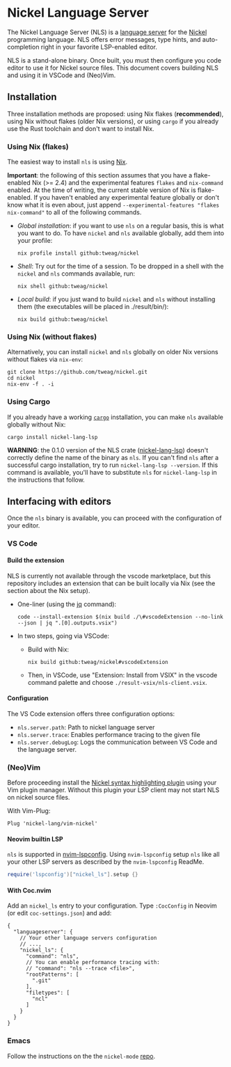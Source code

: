 # Nickel Language Server

The Nickel Language Server (NLS) is a [language
server](https://en.wikipedia.org/wiki/Language_Server_Protocol) for the
[Nickel](https://www.nickel-lang.org/) programming language. NLS offers error
messages, type hints, and auto-completion right in your favorite LSP-enabled
editor.

NLS is a stand-alone binary. Once built, you must then configure you code editor
to use it for Nickel source files. This document covers building NLS and using
it in VSCode and (Neo)Vim.

## Installation

Three installation methods are proposed: using Nix flakes (**recommended**),
using Nix without flakes (older Nix versions), or using `cargo` if you already
use the Rust toolchain and don't want to install Nix.

### Using Nix (flakes)

The easiest way to install `nls` is using [Nix](https://nixos.org/).

**Important**: the following of this section assumes that you have a flake-enabled
Nix (>= 2.4) and the experimental features `flakes` and `nix-command` enabled.
At the time of writing, the current stable version of Nix is flake-enabled. If
you haven't enabled any experimental feature globally or don't know what it is
even about, just append `--experimental-features "flakes nix-command"` to all of
the following commands.

- *Global installation*: if you want to use `nls` on a regular basis, this is
  what you want to do. To have `nickel` and `nls` available globally, add them
  into your profile:

    ```console
    nix profile install github:tweag/nickel
    ```

- *Shell*: Try out for the time of a session. To be dropped in a shell with the
  `nickel` and `nls` commands available, run:

    ```console
    nix shell github:tweag/nickel
    ```

- *Local build*: if you just wand to build `nickel`
  and `nls` without installing them (the executables will be placed in
  ./result/bin/):

    ```shell
    nix build github:tweag/nickel
    ```

### Using Nix (without flakes)

Alternatively, you can install `nickel` and `nls` globally on older Nix versions
without flakes via `nix-env`:

```console
git clone https://github.com/tweag/nickel.git
cd nickel
nix-env -f . -i
```

### Using Cargo

If you already have a working [`cargo`](https://doc.rust-lang.org/cargo/)
installation, you can make `nls` available globally without Nix:

```console
cargo install nickel-lang-lsp
```

**WARNING**: the 0.1.0 version of the NLS crate
([nickel-lang-lsp](https://crates.io/crates/nickel-lang-lsp)) doesn't
correctly define the name of the binary as `nls`. If you can't find `nls` after
a successful cargo installation, try to run `nickel-lang-lsp --version`. If this
command is available, you'll have to substitute `nls` for `nickel-lang-lsp` in
the instructions that follow.

## Interfacing with editors

Once the `nls` binary is available, you can proceed with the configuration of
your editor.

### VS Code

#### Build the extension

NLS is currently not available through the vscode marketplace, but this
repository includes an extension that can be built locally via Nix (see the
section about the Nix setup).

- One-liner (using the [jq](https://stedolan.github.io/jq/) command):

  ```console
  code --install-extension $(nix build ./\#vscodeExtension --no-link --json | jq ".[0].outputs.vsix")
  ```

- In two steps, going via VSCode:
  - Build with Nix:

      ```console
      nix build github:tweag/nickel#vscodeExtension
      ```

  - Then, in VSCode, use "Extension: Install from VSIX" in the vscode command
    palette and choose `./result-vsix/nls-client.vsix`.

#### Configuration

The VS Code extension offers three configuration options:

- `nls.server.path`: Path to nickel language server
- `nls.server.trace`: Enables performance tracing to the given file
- `nls.server.debugLog`: Logs the communication between VS Code and the language
  server.

### (Neo)Vim

Before proceeding install the [Nickel syntax highlighting
plugin](https://github.com/nickel-lang/vim-nickel) using your Vim plugin
manager. Without this plugin your LSP client may not start NLS on nickel source
files.

With Vim-Plug:

```vim
Plug 'nickel-lang/vim-nickel'
```

#### Neovim builtin LSP

`nls` is supported in
[nvim-lspconfig](https://github.com/neovim/nvim-lspconfig). Using
`nvim-lspconfig` setup `nls` like all your other LSP servers as described by the
`nvim-lspconfig` ReadMe.

```lua
require('lspconfig')["nickel_ls"].setup {}
```

#### With Coc.nvim

Add an `nickel_ls` entry to your configuration. Type `:CocConfig` in Neovim (or
edit `coc-settings.json`) and add:

```jsonc
{
  "languageserver": {
    // Your other language servers configuration
    // ...,
    "nickel_ls": {
      "command": "nls",
      // You can enable performance tracing with:
      // "command": "nls --trace <file>",
      "rootPatterns": [
        ".git"
      ],
      "filetypes": [
        "ncl"
      ]
    }
  }
}
```

### Emacs

Follow the instructions on the the `nickel-mode` [repo](https://github.com/nickel-lang/nickel-mode).
